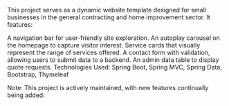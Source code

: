This project serves as a dynamic website template designed for small businesses in the general contracting and home improvement sector. It features:

A navigation bar for user-friendly site exploration.
An autoplay carousel on the homepage to capture visitor interest.
Service cards that visually represent the range of services offered.
A contact form with validation, allowing users to submit data to a backend.
An admin data table to display quote requests.
Technologies Used: Spring Boot, Spring MVC, Spring Data, Bootstrap, Thymeleaf

Note: This project is actively maintained, with new features continually being added.
